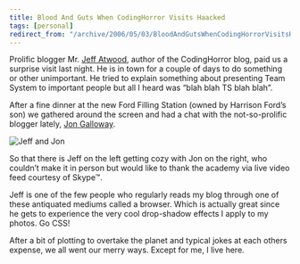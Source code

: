 ```yaml
---
title: Blood And Guts When CodingHorror Visits Haacked
tags: [personal]
redirect_from: "/archive/2006/05/03/BloodAndGutsWhenCodingHorrorVisitsHaacked.aspx/"
---
```


Prolific blogger Mr. [Jeff
Atwood](http://www.codinghorror.com/ "Coding Horror"), author of the
CodingHorror blog, paid us a surprise visit last night. He is in town
for a couple of days to do something or other unimportant. He tried to
explain something about presenting Team System to important people but
all I heard was “blah blah TS blah blah”.

After a fine dinner at the new Ford Filling Station (owned by Harrison
Ford’s son) we gathered around the screen and had a chat with the
not-so-prolific blogger lately, [Jon
Galloway](http://weblogs.asp.net/jgalloway/ "JonGalloway.ToString()").

![Jeff and Jon](https://haacked.com/images/JeffAndJon.JPG)

So that there is Jeff on the left getting cozy with Jon on the right,
who couldn’t make it in person but would like to thank the academy via
live video feed courtesy of Skype™.

Jeff is one of the few people who regularly reads my blog through one of
these antiquated mediums called a browser. Which is actually great since
he gets to experience the very cool drop-shadow effects I apply to my
photos. Go CSS!

After a bit of plotting to overtake the planet and typical jokes at each
others expense, we all went our merry ways. Except for me, I live here.

